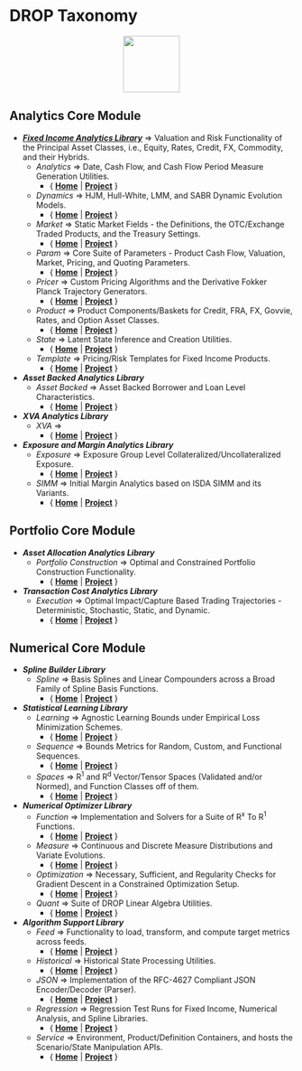 
# DROP Taxonomy


<p align="center"><img src="https://github.com/lakshmiDRIP/DROP/blob/master/DRIP_Logo.gif?raw=true" width="100"></p>



## Analytics Core Module
 * [***Fixed Income Analytics Library***](https://github.com/lakshmiDRIP/DROP/tree/master/FixedIncomeAnalyticsLibrary.md) => Valuation and Risk Functionality of the Principal Asset Classes, i.e., Equity, Rates, Credit, FX, Commodity, and their Hybrids.
	* *Analytics* => Date, Cash Flow, and Cash Flow Period Measure Generation Utilities.
		* { [**Home**](https://github.com/lakshmiDRIP/DROP/tree/master/src/main/java/org/drip/analytics) | 
		[**Project**](https://github.com/lakshmiDRIP/DROP/issues?q=is%3Aopen+is%3Aissue+label%3Aanalytics) }  
	* *Dynamics* => HJM, Hull-White, LMM, and SABR Dynamic Evolution Models.
		* { [**Home**](https://github.com/lakshmiDRIP/DROP/tree/master/src/main/java/org/drip/dynamics) | 
		[**Project**](https://github.com/lakshmiDRIP/DROP/issues?q=is%3Aopen+is%3Aissue+label%3Adynamics) }
	* *Market* => Static Market Fields - the Definitions, the OTC/Exchange Traded Products, and the Treasury Settings.
		* { [**Home**](https://github.com/lakshmiDRIP/DROP/tree/master/src/main/java/org/drip/market) | 
		[**Project**](https://github.com/lakshmiDRIP/DROP/issues?q=is%3Aopen+is%3Aissue+label%3Amarket) }
	* *Param* => Core Suite of Parameters - Product Cash Flow, Valuation, Market, Pricing, and Quoting Parameters.
		* { [**Home**](https://github.com/lakshmiDRIP/DROP/tree/master/src/main/java/org/drip/param) | 
		[**Project**](https://github.com/lakshmiDRIP/DROP/issues?q=is%3Aopen+is%3Aissue+label%3Aparam) }
	* *Pricer* => Custom Pricing Algorithms and the Derivative Fokker Planck Trajectory Generators.
		* { [**Home**](https://github.com/lakshmiDRIP/DROP/tree/master/src/main/java/org/drip/pricer) | 
		[**Project**](https://github.com/lakshmiDRIP/DROP/issues?q=is%3Aopen+is%3Aissue+label%3Apricer) }
	* *Product* => Product Components/Baskets for Credit, FRA, FX, Govvie, Rates, and Option Asset Classes.
		* { [**Home**](https://github.com/lakshmiDRIP/DROP/tree/master/src/main/java/org/drip/product) | 
		[**Project**](https://github.com/lakshmiDRIP/DROP/issues?q=is%3Aopen+is%3Aissue+label%3Aproduct) }
	* *State* => Latent State Inference and Creation Utilities.
		* { [**Home**](https://github.com/lakshmiDRIP/DROP/tree/master/src/main/java/org/drip/state) | 
		[**Project**](https://github.com/lakshmiDRIP/DROP/issues?q=is%3Aopen+is%3Aissue+label%3Astate) }
	* *Template* => Pricing/Risk Templates for Fixed Income Products.
		* { [**Home**](https://github.com/lakshmiDRIP/DROP/tree/master/src/main/java/org/drip/template) | 
		[**Project**](https://github.com/lakshmiDRIP/DROP/issues?q=is%3Aopen+is%3Aissue+label%3Atemplate) }
 * ***Asset Backed Analytics Library***
	* *Asset Backed* => Asset Backed Borrower and Loan Level Characteristics.
		* { [**Home**](https://github.com/lakshmiDRIP/DROP/tree/master/src/main/java/org/drip/assetbacked) | 
		[**Project**](https://github.com/lakshmiDRIP/DROP/issues?q=is%3Aopen+is%3Aissue+label%3Aassetbacked) }
 * ***XVA Analytics Library***
	* *XVA* =>
		* { [**Home**](https://github.com/lakshmiDRIP/DROP/tree/master/src/main/java/org/drip/xva) | 
		[**Project**](https://github.com/lakshmiDRIP/DROP/issues?q=is%3Aopen+is%3Aissue+label%3Axva) }
 * ***Exposure and Margin Analytics Library***
	* *Exposure* => Exposure Group Level Collateralized/Uncollateralized Exposure.
		* { [**Home**](https://github.com/lakshmiDRIP/DROP/tree/master/src/main/java/org/drip/exposure) | 
		[**Project**](https://github.com/lakshmiDRIP/DROP/issues?q=is%3Aopen+is%3Aissue+label%3Aexposure) }
	* *SIMM* => Initial Margin Analytics based on ISDA SIMM and its Variants.
		* { [**Home**](https://github.com/lakshmiDRIP/DROP/tree/master/src/main/java/org/drip/simm) | 
		[**Project**](https://github.com/lakshmiDRIP/DROP/issues?q=is%3Aopen+is%3Aissue+label%3Asimm) }

## Portfolio Core Module
 * ***Asset Allocation Analytics Library***
	* *Portfolio Construction* => Optimal and Constrained Portfolio Construction Functionality.
		* { [**Home**](https://github.com/lakshmiDRIP/DROP/tree/master/src/main/java/org/drip/portfolioconstruction) | 
		[**Project**](https://github.com/lakshmiDRIP/DROP/issues?q=is%3Aopen+is%3Aissue+label%3Aportfolioconstruction) }
 * ***Transaction Cost Analytics Library***
	* *Execution* => Optimal Impact/Capture Based Trading Trajectories - Deterministic, Stochastic, Static, and Dynamic.
		* { [**Home**](https://github.com/lakshmiDRIP/DROP/tree/master/src/main/java/org/drip/execution) | 
		[**Project**](https://github.com/lakshmiDRIP/DROP/issues?q=is%3Aopen+is%3Aissue+label%3Aexecution) }

## Numerical Core Module
 * ***Spline Builder Library***
	* *Spline* => Basis Splines and Linear Compounders across a Broad Family of Spline Basis Functions.
		* { [**Home**](https://github.com/lakshmiDRIP/DROP/tree/master/src/main/java/org/drip/spline) | 
		[**Project**](https://github.com/lakshmiDRIP/DROP/issues?q=is%3Aopen+is%3Aissue+label%3Aspline) }
 * ***Statistical Learning Library***
	* *Learning* => Agnostic Learning Bounds under Empirical Loss Minimization Schemes.
		* { [**Home**](https://github.com/lakshmiDRIP/DROP/tree/master/src/main/java/org/drip/learning) | 
		[**Project**](https://github.com/lakshmiDRIP/DROP/issues?q=is%3Aopen+is%3Aissue+label%3Alearning) }
	* *Sequence* => Bounds Metrics for Random, Custom, and Functional Sequences.
		* { [**Home**](https://github.com/lakshmiDRIP/DROP/tree/master/src/main/java/org/drip/sequence) | 
		[**Project**](https://github.com/lakshmiDRIP/DROP/issues?q=is%3Aopen+is%3Aissue+label%3Asequence) }
	* *Spaces* => R<sup>1</sup> and R<sup>d</sup> Vector/Tensor Spaces (Validated and/or Normed), and Function Classes off of them.
		* { [**Home**](https://github.com/lakshmiDRIP/DROP/tree/master/src/main/java/org/drip/spaces) | 
		[**Project**](https://github.com/lakshmiDRIP/DROP/issues?q=is%3Aopen+is%3Aissue+label%3Aspaces) }
 * ***Numerical Optimizer Library***
	* *Function* => Implementation and Solvers for a Suite of R<sup>x</sup> To R<sup>1</sup> Functions.
		* { [**Home**](https://github.com/lakshmiDRIP/DROP/tree/master/src/main/java/org/drip/function) | 
		[**Project**](https://github.com/lakshmiDRIP/DROP/issues?q=is%3Aopen+is%3Aissue+label%3Afunction) }
	* *Measure* => Continuous and Discrete Measure Distributions and Variate Evolutions.
		* { [**Home**](https://github.com/lakshmiDRIP/DROP/tree/master/src/main/java/org/drip/measure) | 
		[**Project**](https://github.com/lakshmiDRIP/DROP/issues?q=is%3Aopen+is%3Aissue+label%3Ameasure) }
	* *Optimization* => Necessary, Sufficient, and Regularity Checks for Gradient Descent in a Constrained Optimization Setup.
		* { [**Home**](https://github.com/lakshmiDRIP/DROP/tree/master/src/main/java/org/drip/optimization) | 
		[**Project**](https://github.com/lakshmiDRIP/DROP/issues?q=is%3Aopen+is%3Aissue+label%3Aoptimization) }
	* *Quant* => Suite of DROP Linear Algebra Utilities.
		* { [**Home**](https://github.com/lakshmiDRIP/DROP/tree/master/src/main/java/org/drip/quant) | 
		[**Project**](https://github.com/lakshmiDRIP/DROP/issues?q=is%3Aopen+is%3Aissue+label%3Aquant) }
 * ***Algorithm Support Library***
	* *Feed* => Functionality to load, transform, and compute target metrics across feeds.
		* { [**Home**](https://github.com/lakshmiDRIP/DROP/tree/master/src/main/java/org/drip/feed) | 
		[**Project**](https://github.com/lakshmiDRIP/DROP/issues?q=is%3Aopen+is%3Aissue+label%3Afeed) }
	* *Historical* => Historical State Processing Utilities.
		* { [**Home**](https://github.com/lakshmiDRIP/DROP/tree/master/src/main/java/org/drip/historical) | 
		[**Project**](https://github.com/lakshmiDRIP/DROP/issues?q=is%3Aopen+is%3Aissue+label%3Ahistorical) }
	* *JSON* => Implementation of the RFC-4627 Compliant JSON Encoder/Decoder (Parser).
		* { [**Home**](https://github.com/lakshmiDRIP/DROP/tree/master/src/main/java/org/drip/json) | 
		[**Project**](https://github.com/lakshmiDRIP/DROP/issues?q=is%3Aopen+is%3Aissue+label%3Ajson) }
	* *Regression* => Regression Test Runs for Fixed Income, Numerical Analysis, and Spline Libraries.
		* { [**Home**](https://github.com/lakshmiDRIP/DROP/tree/master/src/main/java/org/drip/regression) | 
		[**Project**](https://github.com/lakshmiDRIP/DROP/issues?q=is%3Aopen+is%3Aissue+label%3Aregression) }
	* *Service* => Environment, Product/Definition Containers, and hosts the Scenario/State Manipulation APIs.
		* { [**Home**](https://github.com/lakshmiDRIP/DROP/tree/master/src/main/java/org/drip/service) | 
		[**Project**](https://github.com/lakshmiDRIP/DROP/issues?q=is%3Aopen+is%3Aissue+label%3Aservice) }
